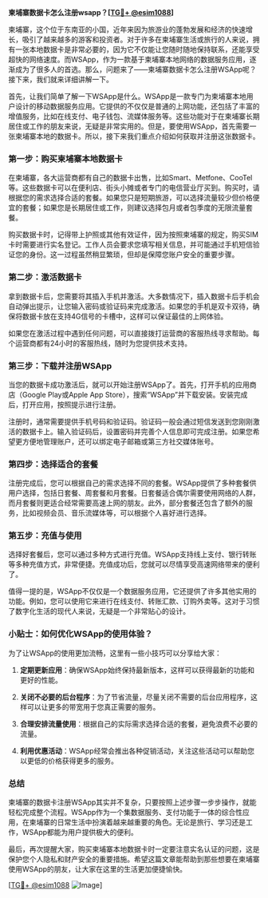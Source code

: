 **柬埔寨数据卡怎么注册wsapp？[[TG💪+ @esim1088](https://t.me/s/esim1088)]**

柬埔寨，这个位于东南亚的小国，近年来因为旅游业的蓬勃发展和经济的快速增长，吸引了越来越多的游客和投资者。对于许多在柬埔寨生活或旅行的人来说，拥有一张本地数据卡是非常必要的，因为它不仅能让您随时随地保持联系，还能享受超快的网络速度。而WSApp，作为一款基于柬埔寨本地网络的数据服务应用，逐渐成为了很多人的首选。那么，问题来了——柬埔寨数据卡怎么注册WSApp呢？接下来，我们就来详细讲解一下。

首先，让我们简单了解一下WSApp是什么。WSApp是一款专门为柬埔寨本地用户设计的移动数据服务应用。它提供的不仅仅是普通的上网功能，还包括了丰富的增值服务，比如在线支付、电子钱包、流媒体服务等。这些功能对于在柬埔寨长期居住或工作的朋友来说，无疑是非常实用的。但是，要使用WSApp，首先需要一张柬埔寨本地的数据卡。所以，接下来我们重点介绍如何获取并注册这张数据卡。

### 第一步：购买柬埔寨本地数据卡

在柬埔寨，各大运营商都有自己的数据卡出售，比如Smart、Metfone、CooTel等。这些数据卡可以在便利店、街头小摊或者专门的电信营业厅买到。购买时，请根据您的需求选择合适的套餐。如果您只是短期旅游，可以选择流量较少但价格便宜的套餐；如果您是长期居住或工作，则建议选择包月或者包季度的无限流量套餐。

购买数据卡时，记得带上护照或其他有效证件，因为按照柬埔寨的规定，购买SIM卡时需要进行实名登记。工作人员会要求您填写相关信息，并可能通过手机短信验证您的身份。这一过程虽然稍显繁琐，但却是保障您账户安全的重要步骤。

### 第二步：激活数据卡

拿到数据卡后，您需要将其插入手机并激活。大多数情况下，插入数据卡后手机会自动弹出提示，让您输入密码或验证码来完成激活。如果您的手机是双卡双待，确保将数据卡放在支持4G信号的卡槽中，这样可以保证最佳的上网体验。

如果您在激活过程中遇到任何问题，可以直接拨打运营商的客服热线寻求帮助。每个运营商都有24小时的客服热线，随时为您提供技术支持。

### 第三步：下载并注册WSApp

当您的数据卡成功激活后，就可以开始注册WSApp了。首先，打开手机的应用商店（Google Play或Apple App Store），搜索“WSApp”并下载安装。安装完成后，打开应用，按照提示进行注册。

注册时，通常需要提供手机号码和验证码。验证码一般会通过短信发送到您刚刚激活的数据卡上。输入验证码后，设置密码并完善个人信息即可完成注册。如果您希望更方便地管理账户，还可以绑定电子邮箱或第三方社交媒体账号。

### 第四步：选择适合的套餐

注册完成后，您可以根据自己的需求选择不同的套餐。WSApp提供了多种套餐供用户选择，包括日套餐、周套餐和月套餐。日套餐适合偶尔需要使用网络的人群，而月套餐则更适合经常需要高速上网的朋友。此外，部分套餐还包含了额外的服务，比如视频会员、音乐流媒体等，可以根据个人喜好进行选择。

### 第五步：充值与使用

选择好套餐后，您可以通过多种方式进行充值。WSApp支持线上支付、银行转账等多种充值方式，非常便捷。充值成功后，您就可以尽情享受高速网络带来的便利了。

值得一提的是，WSApp不仅仅是一个数据服务应用，它还提供了许多其他实用的功能。例如，您可以使用它来进行在线支付、转账汇款、订购外卖等。这对于习惯了数字化生活的现代人来说，无疑是一个非常贴心的设计。

### 小贴士：如何优化WSApp的使用体验？

为了让WSApp的使用更加流畅，这里有一些小技巧可以分享给大家：

1. **定期更新应用**：确保WSApp始终保持最新版本，这样可以获得最新的功能和更好的性能。
   
2. **关闭不必要的后台程序**：为了节省流量，尽量关闭不需要的后台应用程序，这样可以让更多的带宽用于您真正需要的服务。

3. **合理安排流量使用**：根据自己的实际需求选择合适的套餐，避免浪费不必要的流量。

4. **利用优惠活动**：WSApp经常会推出各种促销活动，关注这些活动可以帮助您以更低的价格获得更多的服务。

### 总结

柬埔寨的数据卡注册WSApp其实并不复杂，只要按照上述步骤一步步操作，就能轻松完成整个流程。WSApp作为一个集数据服务、支付功能于一体的综合性应用，在柬埔寨的日常生活中扮演着越来越重要的角色。无论是旅行、学习还是工作，WSApp都能为用户提供极大的便利。

最后，再次提醒大家，购买柬埔寨本地数据卡时一定要注意实名认证的问题，这是保护您个人隐私和财产安全的重要措施。希望这篇文章能帮助到那些想要在柬埔寨使用WSApp的朋友，让大家在这里的生活更加便捷愉快。

[[TG💪+ @esim1088](https://t.me/s/esim1088) ![Image](https://i.postimg.cc/4NQfJmqS/Snipaste-2025-05-13-00-14-12.png)]